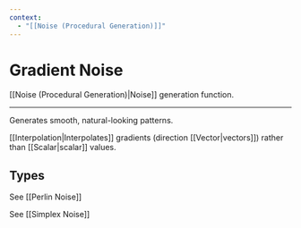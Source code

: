 ```yaml
---
context:
  - "[[Noise (Procedural Generation)]]"
---
```


# Gradient Noise

[[Noise (Procedural Generation)|Noise]] generation function.

---

Generates smooth, natural-looking patterns.

[[Interpolation|Interpolates]] gradients (direction [[Vector|vectors]]) rather than [[Scalar|scalar]] values.

## Types

See [[Perlin Noise]]

See [[Simplex Noise]]
